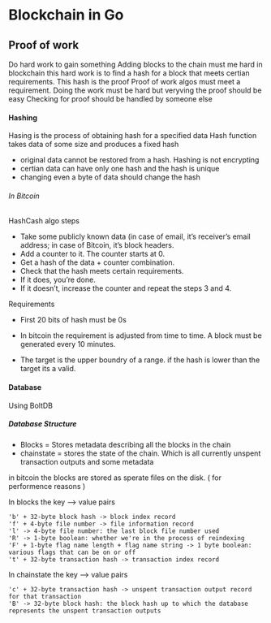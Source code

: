 # Blockchain in Go 



## Proof of work 

Do hard work to gain something 
Adding blocks to the chain must me hard 
in blockchain this hard work is to find a hash for a block that meets certian requirements. This hash is the proof 
Proof of work algos must meet a requirement. Doing the work must be hard but veryving the proof should be easy
Checking for proof should be handled by someone else


#### Hashing 

Hasing is the process of obtaining hash for a specified data 
Hash function takes data of some size and produces a fixed hash

- original data cannot be restored from a hash. Hashing is not encrypting 
- certian data can have only one hash and the hash is unique 
- changing even a byte of data should change the hash


###### In Bitcoin 

HashCash algo steps

- Take some publicly known data (in case of email, it’s receiver’s email address; in case of Bitcoin, it’s block headers.
- Add a counter to it. The counter starts at 0.
- Get a hash of the data + counter combination.
- Check that the hash meets certain requirements.
- If it does, you’re done.
- If it doesn’t, increase the counter and repeat the steps 3 and 4.

Requirements 

- First 20 bits of hash must be 0s 
- In bitcoin the requirement is adjusted from time to time. A block must be generated every 10 minutes.

- The target is the upper boundry of a range. if the hash is lower than the target its a valid. 


#### Database 

Using BoltDB 

##### Database Structure 

- Blocks = Stores metadata describing all the blocks in the chain 
- chainstate = stores the state of the chain. Which is all currently unspent transaction outputs and some metadata

in bitcoin the blocks are stored as sperate files on the disk. ( for performence reasons )


In blocks the key --> value pairs 

```
'b' + 32-byte block hash -> block index record
'f' + 4-byte file number -> file information record
'l' -> 4-byte file number: the last block file number used
'R' -> 1-byte boolean: whether we're in the process of reindexing
'F' + 1-byte flag name length + flag name string -> 1 byte boolean: various flags that can be on or off
't' + 32-byte transaction hash -> transaction index record
```

In chainstate the key --> value pairs 

```
'c' + 32-byte transaction hash -> unspent transaction output record for that transaction
'B' -> 32-byte block hash: the block hash up to which the database represents the unspent transaction outputs
```